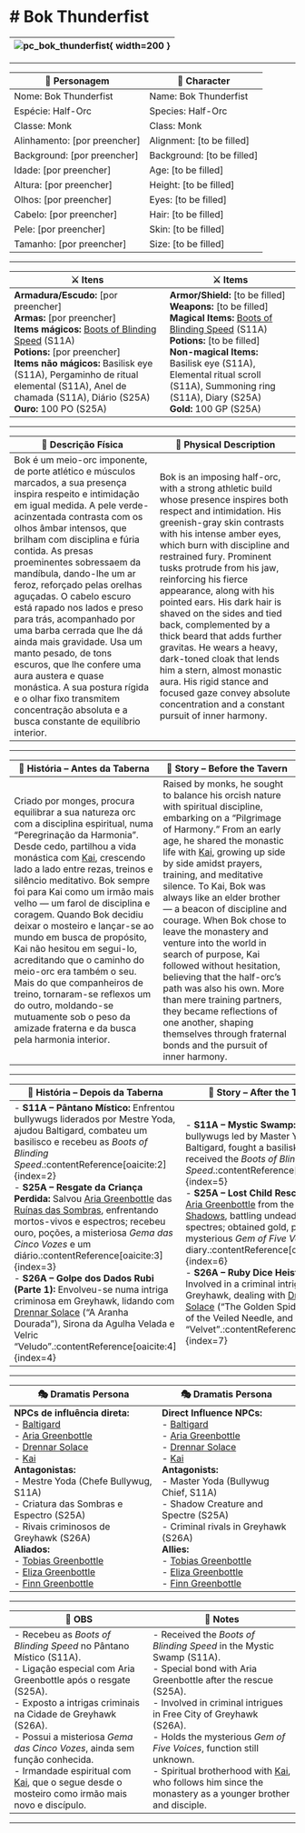 # # Bok Thunderfist

| ![pc_bok_thunderfist](assets/pc/pc_bok_thunderfist.png){ width=200 } |
| -------------------------------------------------------------------- |

---

| **🧙 Personagem**            | **🧙 Character**           |
| ---------------------------- | -------------------------- |
| Nome: Bok Thunderfist        | Name:  Bok Thunderfist     |
| Espécie:  Half-Orc           | Species:   Half-Orc        |
| Classe:  Monk                | Class: Monk                |
| Alinhamento: [por preencher] | Alignment: [to be filled]  |
| Background: [por preencher]  | Background: [to be filled] |
| Idade: [por preencher]       | Age: [to be filled]        |
| Altura: [por preencher]      | Height: [to be filled]     |
| Olhos: [por preencher]       | Eyes: [to be filled]       |
| Cabelo: [por preencher]      | Hair: [to be filled]       |
| Pele: [por preencher]        | Skin: [to be filled]       |
| Tamanho:  [por preencher]    | Size:  [to be filled]      |

---

| **⚔️ Itens**                                                                                                                                                        | **⚔️ Items**                                                                                                                                             |
| ------------------------------------------------------------------------------------------------------------------------------------------------------------------- | -------------------------------------------------------------------------------------------------------------------------------------------------------- |
| **Armadura/Escudo:** [por preencher] <br>**Armas:** [por preencher]<br>**Items mágicos:** [Boots of Blinding Speed](https://www.dndbeyond.com/magic-items/boots-of-speed) (S11A)<br>**Potions:** [por preencher]<br>**Items não mágicos:** Basilisk eye (S11A), Pergaminho de ritual elemental (S11A), Anel de chamada (S11A), Diário (S25A)<br>**Ouro:** 100 PO (S25A) | **Armor/Shield:** [to be filled] <br>**Weapons:** [to be filled]<br>**Magical Items:** [Boots of Blinding Speed](https://www.dndbeyond.com/magic-items/boots-of-speed) (S11A)<br>**Potions:** [to be filled]<br>**Non-magical Items:** Basilisk eye (S11A), Elemental ritual scroll (S11A), Summoning ring (S11A), Diary (S25A)<br>**Gold:** 100 GP (S25A) |

---

| **📜 Descrição Física** | **📜 Physical Description** |
| ----------------------- | --------------------------- |
| Bok é um meio-orc imponente, de porte atlético e músculos marcados, a sua presença inspira respeito e intimidação em igual medida. A pele verde-acinzentada contrasta com os olhos âmbar intensos, que brilham com disciplina e fúria contida. As presas proeminentes sobressaem da mandíbula, dando-lhe um ar feroz, reforçado pelas orelhas aguçadas. O cabelo escuro está rapado nos lados e preso para trás, acompanhado por uma barba cerrada que lhe dá ainda mais gravidade. Usa um manto pesado, de tons escuros, que lhe confere uma aura austera e quase monástica. A sua postura rígida e o olhar fixo transmitem concentração absoluta e a busca constante de equilíbrio interior. | Bok is an imposing half-orc, with a strong athletic build whose presence inspires both respect and intimidation. His greenish-gray skin contrasts with his intense amber eyes, which burn with discipline and restrained fury. Prominent tusks protrude from his jaw, reinforcing his fierce appearance, along with his pointed ears. His dark hair is shaved on the sides and tied back, complemented by a thick beard that adds further gravitas. He wears a heavy, dark-toned cloak that lends him a stern, almost monastic aura. His rigid stance and focused gaze convey absolute concentration and a constant pursuit of inner harmony. |

---

| **📖 História – Antes da Taberna**                                                                                                                                                                                                                                                                                                                                                                                                                                                                                                                                                                                                                                                    | **📖 Story – Before the Tavern**                                                                                                                                                                                                                                                                                                                                                                                                                                                                                                                                                                                                                                                                        |
| ------------------------------------------------------------------------------------------------------------------------------------------------------------------------------------------------------------------------------------------------------------------------------------------------------------------------------------------------------------------------------------------------------------------------------------------------------------------------------------------------------------------------------------------------------------------------------------------------------------------------------------------------------------------------------------- | ------------------------------------------------------------------------------------------------------------------------------------------------------------------------------------------------------------------------------------------------------------------------------------------------------------------------------------------------------------------------------------------------------------------------------------------------------------------------------------------------------------------------------------------------------------------------------------------------------------------------------------------------------------------------------------------------------- |
| Criado por monges, procura equilibrar a sua natureza orc com a disciplina espiritual, numa “Peregrinação da Harmonia”. Desde cedo, partilhou a vida monástica com [Kai](pc_kai.md), crescendo lado a lado entre rezas, treinos e silêncio meditativo. Bok sempre foi para Kai como um irmão mais velho — um farol de disciplina e coragem. Quando Bok decidiu deixar o mosteiro e lançar-se ao mundo em busca de propósito, Kai não hesitou em segui-lo, acreditando que o caminho do meio-orc era também o seu. Mais do que companheiros de treino, tornaram-se reflexos um do outro, moldando-se mutuamente sob o peso da amizade fraterna e da busca pela harmonia interior. | Raised by monks, he sought to balance his orcish nature with spiritual discipline, embarking on a “Pilgrimage of Harmony.” From an early age, he shared the monastic life with [Kai](pc_kai.md), growing up side by side amidst prayers, training, and meditative silence. To Kai, Bok was always like an elder brother — a beacon of discipline and courage. When Bok chose to leave the monastery and venture into the world in search of purpose, Kai followed without hesitation, believing that the half-orc’s path was also his own. More than mere training partners, they became reflections of one another, shaping themselves through fraternal bonds and the pursuit of inner harmony. |

---

| **📖 História – Depois da Taberna** | **📖 Story – After the Tavern** |
| ----------------------------------- | -------------------------------- |
| - **S11A – Pântano Místico:** Enfrentou bullywugs liderados por Mestre Yoda, ajudou Baltigard, combateu um basilisco e recebeu as *Boots of Blinding Speed*.:contentReference[oaicite:2]{index=2}<br>- **S25A – Resgate da Criança Perdida:** Salvou [Aria Greenbottle](aria_greenbottle.md) das [Ruínas das Sombras](../locations/ruinas_das_sombras.md), enfrentando mortos-vivos e espectros; recebeu ouro, poções, a misteriosa *Gema das Cinco Vozes* e um diário.:contentReference[oaicite:3]{index=3}<br>- **S26A – Golpe dos Dados Rubi (Parte 1):** Envolveu-se numa intriga criminosa em Greyhawk, lidando com [Drennar Solace](drennar_solace.md) (“A Aranha Dourada”), Sirona da Agulha Velada e Velric “Veludo”.:contentReference[oaicite:4]{index=4} | - **S11A – Mystic Swamp:** Faced bullywugs led by Master Yoda, aided Baltigard, fought a basilisk and received the *Boots of Blinding Speed*.:contentReference[oaicite:5]{index=5}<br>- **S25A – Lost Child Rescue:** Saved [Aria Greenbottle](aria_greenbottle.md) from the [Ruins of Shadows](../locations/ruinas_das_sombras.md), battling undead and spectres; obtained gold, potions, the mysterious *Gem of Five Voices* and a diary.:contentReference[oaicite:6]{index=6}<br>- **S26A – Ruby Dice Heist (Part 1):** Involved in a criminal intrigue in Greyhawk, dealing with [Drennar Solace](drennar_solace.md) (“The Golden Spider”), Sirona of the Veiled Needle, and Velric “Velvet”.:contentReference[oaicite:7]{index=7} |

---

| **🎭 Dramatis Persona**                                                                                                                 | **🎭 Dramatis Persona**                                                                                                           |
| --------------------------------------------------------------------------------------------------------------------------------------- | --------------------------------------------------------------------------------------------------------------------------------- |
| **NPCs de influência direta:**  <br>- [Baltigard](baltigard.md)<br>- [Aria Greenbottle](aria_greenbottle.md)<br>- [Drennar Solace](drennar_solace.md)<br>- [Kai](pc_kai.md)<br>**Antagonistas:**  <br>- Mestre Yoda (Chefe Bullywug, S11A)<br>- Criatura das Sombras e Espectro (S25A)<br>- Rivais criminosos de Greyhawk (S26A)<br>**Aliados:**  <br>- [Tobias Greenbottle](tobias_greenbottle.md)<br>- [Eliza Greenbottle](eliza_greenbottle.md)<br>- [Finn Greenbottle](finn_greenbottle.md) | **Direct Influence NPCs:**  <br>- [Baltigard](baltigard.md)<br>- [Aria Greenbottle](aria_greenbottle.md)<br>- [Drennar Solace](drennar_solace.md)<br>- [Kai](pc_kai.md)<br>**Antagonists:**  <br>- Master Yoda (Bullywug Chief, S11A)<br>- Shadow Creature and Spectre (S25A)<br>- Criminal rivals in Greyhawk (S26A)<br>**Allies:**  <br>- [Tobias Greenbottle](tobias_greenbottle.md)<br>- [Eliza Greenbottle](eliza_greenbottle.md)<br>- [Finn Greenbottle](finn_greenbottle.md) |

---

| **🔮 OBS** | **🔮 Notes** |
| ---------- | ------------ |
| - Recebeu as *Boots of Blinding Speed* no Pântano Místico (S11A).<br>- Ligação especial com Aria Greenbottle após o resgate (S25A).<br>- Exposto a intrigas criminais na Cidade de Greyhawk (S26A).<br>- Possui a misteriosa *Gema das Cinco Vozes*, ainda sem função conhecida.<br>- Irmandade espiritual com [Kai](pc_kai.md), que o segue desde o mosteiro como irmão mais novo e discípulo. | - Received the *Boots of Blinding Speed* in the Mystic Swamp (S11A).<br>- Special bond with Aria Greenbottle after the rescue (S25A).<br>- Involved in criminal intrigues in Free City of Greyhawk (S26A).<br>- Holds the mysterious *Gem of Five Voices*, function still unknown.<br>- Spiritual brotherhood with [Kai](pc_kai.md), who follows him since the monastery as a younger brother and disciple. |

---

